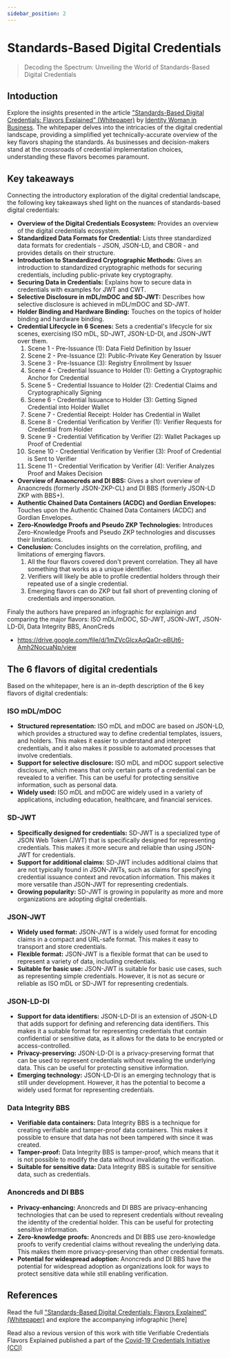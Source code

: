 ```yaml
---
sidebar_position: 2
---
```


# Standards-Based Digital Credentials

> Decoding the Spectrum: Unveiling the World of Standards-Based Digital Credentials

## Intoduction 
Explore the insights presented in the article ["Standards-Based Digital Credentials: Flavors Explained” (Whitepaper)](https://medium.com/@identitywoman-in-business/new-paper-and-infographic-on-flavors-of-digital-credentials-released-b9b6ec5b95af) by [Identity Woman in Business](https://medium.com/@identitywoman-in-business). The whitepaper delves into the intricacies of the digital credential landscape, providing a simplified yet technically-accurate overview of the key flavors shaping the standards. As businesses and decision-makers stand at the crossroads of credential implementation choices, understanding these flavors becomes paramount.

## Key takeaways

Connecting the introductory exploration of the digital credential landscape, the following key takeaways shed light on the nuances of standards-based digital credentials:

* **Overview of the Digital Credentials Ecosystem:** Provides an overview of the digital credentials ecosystem.
* **Standardized Data Formats for Credential:** Lists three standardized data formats for credentials - JSON, JSON-LD, and CBOR - and provides details on their structure.
* **Introduction to Standardized Cryptographic Methods:** Gives an introduction to standardized cryptographic methods for securing credentials, including public-private key cryptography.
* **Securing Data in Credentials:** Explains how to secure data in credentials with examples for JWT and CWT.
* **Selective Disclosure in mDL/mDOC and SD-JWT:** Describes how selective disclosure is achieved in mDL/mDOC and SD-JWT.
* **Holder Binding and Hardware Binding:** Touches on the topics of holder binding and hardware binding.
* **Credential Lifecycle in 6 Scenes:** Sets a credential's lifecycle for six scenes, exercising ISO mDL, SD-JWT, JSON-LD-DI, and JSON-JWT over them.
  1. Scene 1 - Pre-Issuance (1): Data Field Definition by Issuer
  2. Scene 2 - Pre-Issuance (2): Public-Private Key Generation by Issuer
  3. Scene 3 - Pre-Issuance (3): Registry Enrollment by Issuer
  4. Scene 4 - Credential Issuance to Holder (1): Getting a Cryptographic Anchor for Credential
  5. Scene 5 - Credential Issuance to Holder (2): Credential Claims and Cryptographically Signing 
  6. Scene 6 - Credential Issuance to Holder (3): Getting Signed Credential into Holder Wallet
  7. Scene 7 - Credential Receipt: Holder has Credential in Wallet  
  8. Scene 8 - Credential Verification by Verifier (1): Verifier Requests for Credential from Holder
  9. Scene 9 - Credential Vefification by Verifier (2): Wallet Packages up Proof of Credential
  10. Scene 10 - Credential Verification by Verifier (3): Proof of Credential is Sent to Verifier
  11. Scene 11 - Credential Verification by Verifier (4): Verifier Analyzes Proof and Makes Decision
* **Overview of Anaoncreds and DI BBS:** Gives a short overview of Anaoncreds (formerly JSON-ZKP-CL) and DI BBS (formerly JSON-LD ZKP with BBS+).
* **Authentic Chained Data Containers (ACDC) and Gordian Envelopes:** Touches upon the Authentic Chained Data Containers (ACDC) and Gordian Envelopes.
* **Zero-Knowledge Proofs and Pseudo ZKP Technologies:** Introduces Zero-Knowledge Proofs and Pseudo ZKP technologies and discusses their limitations.
* **Conclusion:** Concludes insights on the correlation, profiling, and limitations of emerging flavors.
  1. All the four flavors covered don't prevent correlation. They all have something that works as a unique identifier.
  2. Verifiers will likely be able to profile credential holders through their repeated use of a single credential.
  3. Emerging flavors can do ZKP but fall short of preventing cloning of credentials and impersonation.

Finaly the authors have prepared an infographic for explainign and comparing the major flavors: ISO mDL/mDOC, SD-JWT, JSON-JWT, JSON-LD-DI, Data Integrity BBS, AnonCreds
* https://drive.google.com/file/d/1mZVcGlcxAqQaOr-pBUt6-Amh2NocuaNp/view


## The 6 flavors of digital credentials
Based on the whitepaper, here is an in-depth description of the 6 key flavors of digital credentials:

### ISO mDL/mDOC
* **Structured representation:** ISO mDL and mDOC are based on JSON-LD, which provides a structured way to define credential templates, issuers, and holders. This makes it easier to understand and interpret credentials, and it also makes it possible to automated processes that involve credentials.
* **Support for selective disclosure:** ISO mDL and mDOC support selective disclosure, which means that only certain parts of a credential can be revealed to a verifier. This can be useful for protecting sensitive information, such as personal data.
* **Widely used:** ISO mDL and mDOC are widely used in a variety of applications, including education, healthcare, and financial services.

### SD-JWT
* **Specifically designed for credentials:** SD-JWT is a specialized type of JSON Web Token (JWT) that is specifically designed for representing credentials. This makes it more secure and reliable than using JSON-JWT for credentials.
* **Support for additional claims:** SD-JWT includes additional claims that are not typically found in JSON-JWTs, such as claims for specifying credential issuance context and revocation information. This makes it more versatile than JSON-JWT for representing credentials.
* **Growing popularity:** SD-JWT is growing in popularity as more and more organizations are adopting digital credentials.

### JSON-JWT
* **Widely used format:** JSON-JWT is a widely used format for encoding claims in a compact and URL-safe format. This makes it easy to transport and store credentials.
* **Flexible format:** JSON-JWT is a flexible format that can be used to represent a variety of data, including credentials.
* **Suitable for basic use:** JSON-JWT is suitable for basic use cases, such as representing simple credentials. However, it is not as secure or reliable as ISO mDL or SD-JWT for representing credentials.

### JSON-LD-DI
* **Support for data identifiers:** JSON-LD-DI is an extension of JSON-LD that adds support for defining and referencing data identifiers. This makes it a suitable format for representing credentials that contain confidential or sensitive data, as it allows for the data to be encrypted or access-controlled.
* **Privacy-preserving:** JSON-LD-DI is a privacy-preserving format that can be used to represent credentials without revealing the underlying data. This can be useful for protecting sensitive information.
* **Emerging technology:** JSON-LD-DI is an emerging technology that is still under development. However, it has the potential to become a widely used format for representing credentials.

### Data Integrity BBS
* **Verifiable data containers:** Data Integrity BBS is a technique for creating verifiable and tamper-proof data containers. This makes it possible to ensure that data has not been tampered with since it was created.
* **Tamper-proof:** Data Integrity BBS is tamper-proof, which means that it is not possible to modify the data without invalidating the verification.
* **Suitable for sensitive data:** Data Integrity BBS is suitable for sensitive data, such as credentials.

### Anoncreds and DI BBS
* **Privacy-enhancing:** Anoncreds and DI BBS are privacy-enhancing technologies that can be used to represent credentials without revealing the identity of the credential holder. This can be useful for protecting sensitive information.
* **Zero-knowledge proofs:** Anoncreds and DI BBS use zero-knowledge proofs to verify credential claims without revealing the underlying data. This makes them more privacy-preserving than other credential formats.
* **Potential for widespread adoption:** Anoncreds and DI BBS have the potential for widespread adoption as organizations look for ways to protect sensitive data while still enabling verification.

## References
Read the full ["Standards-Based Digital Credentials: Flavors Explained” (Whitepaper)](https://medium.com/@identitywoman-in-business/new-paper-and-infographic-on-flavors-of-digital-credentials-released-b9b6ec5b95af) and explore the accompanying infographic [here]

Read also a revious version of this work with title Verifiable Credentials Flavors Explained published a part of the [Covid-19 Credentials Initiative (CCI)](https://www.covidcreds.org/)